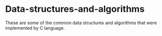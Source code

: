# Data-structures-and-algorithms
These are some of the common data structures and algorithms that were implemented by C language.
